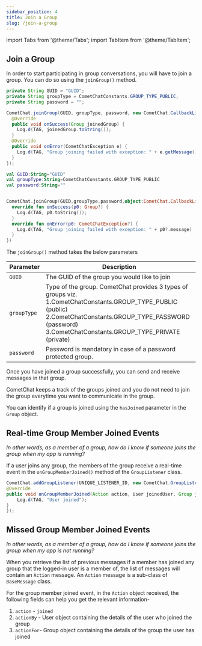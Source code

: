 ```yaml
---
sidebar_position: 4
title: Join a Group
slug: /join-a-group
---
```


import Tabs from '@theme/Tabs';
import TabItem from '@theme/TabItem';

## Join a Group

In order to start participating in group conversations, you will have to join a group. You can do so using the `joinGroup()` method.

<Tabs>
<TabItem value="Java" label="Java">

```java
private String GUID = "GUID";
private String groupType = CometChatConstants.GROUP_TYPE_PUBLIC;
private String password = "";

CometChat.joinGroup(GUID, groupType, password, new CometChat.CallbackListener<Group>() {
  @Override
  public void onSuccess(Group joinedGroup) {
    Log.d(TAG, joinedGroup.toString());
  }
  @Override
  public void onError(CometChatException e) {
    Log.d(TAG, "Group joining failed with exception: " + e.getMessage());
  }
});
```
</TabItem>
<TabItem value="Kotlin" label="Kotlin">

```kotlin
val GUID:String="GUID"
val groupType:String=CometChatConstants.GROUP_TYPE_PUBLIC
val password:String=""


CometChat.joinGroup(GUID,groupType,password,object:CometChat.CallbackListener<Group>(){
  override fun onSuccess(p0: Group?) {
    Log.d(TAG, p0.toString());
  }
  override fun onError(p0: CometChatException?) {
    Log.d(TAG, "Group joining failed with exception: " + p0?.message)
  }
})
```
</TabItem>
</Tabs>

The `joinGroup()` method takes the below parameters

| Parameter | Description | 
| ---- | ---- | 
| `GUID` | The GUID of the group you would like to join | 
| `groupType` | Type of the group. CometChat provides 3 types of groups viz. <br />1.CometChatConstants.GROUP_TYPE_PUBLIC (public)<br />2.CometChatConstants.GROUP_TYPE_PASSWORD (password)<br />3.CometChatConstants.GROUP_TYPE_PRIVATE (private) | 
| `password` | Password is mandatory in case of a password protected group. | 


Once you have joined a group successfully, you can send and receive messages in that group.

CometChat keeps a track of the groups joined and you do not need to join the group everytime you want to communicate in the group.

You can identify if a group is joined using the `hasJoined` parameter in the `Group` object.

## Real-time Group Member Joined Events

_In other words, as a member of a group, how do I know if someone joins the group when my app is running?_

If a user joins any group, the members of the group receive a real-time event in the `onGroupMemberJoined()` method of the `GroupListener` class.

<Tabs>
<TabItem value="Java" label="Java">

```java
CometChat.addGroupListener(UNIQUE_LISTENER_ID, new CometChat.GroupListener() {
@Override
public void onGroupMemberJoined(Action action, User joinedUser, Group joinedGroup) {
	Log.d(TAG, "User joined");
}
});
```
</TabItem>
</Tabs>

## Missed Group Member Joined Events

_In other words, as a member of a group, how do I know if someone joins the group when my app is not running?_

When you retrieve the list of previous messages if a member has joined any group that the logged-in user is a member of, the list of messages will contain an `Action` message. An `Action` message is a sub-class of `BaseMessage` class.

For the group member joined event, in the `Action` object received, the following fields can help you get the relevant information-

1. `action` - `joined`
2. `actionBy` - User object containing the details of the user who joined the group
3. `actionFor`- Group object containing the details of the group the user has joined